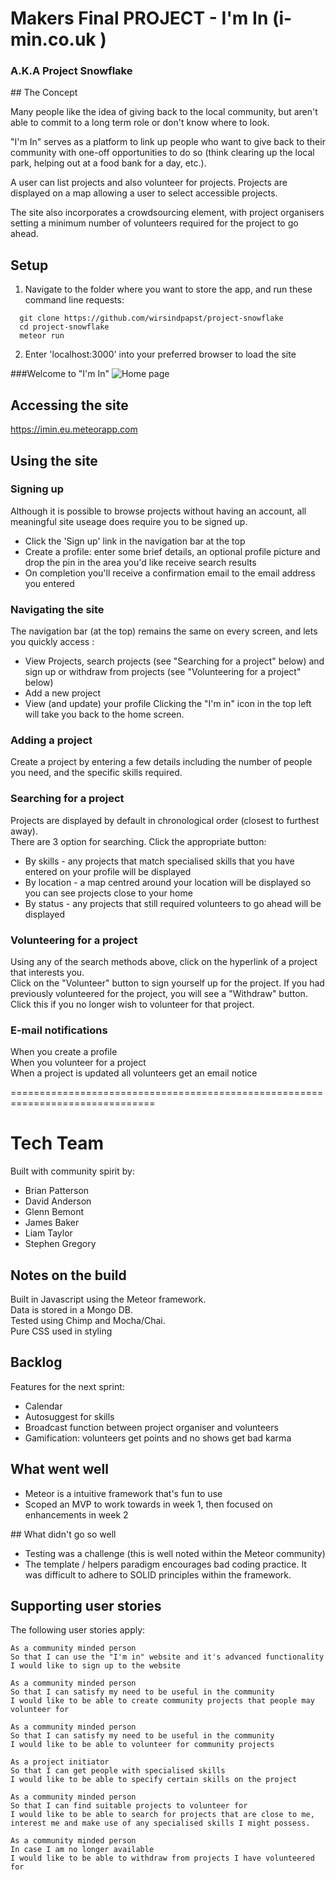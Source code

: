 # Makers Final PROJECT - I'm In (i-min.co.uk )
### A.K.A Project Snowflake

## The Concept

Many people like the idea of giving back to the local community, but aren't able to commit to a long term role or don't know where to look.

"I'm In" serves as a platform to link up people who want to give back to their community with one-off opportunities to do so (think clearing up the local park, helping out at a food bank for a day, etc.).  

A user can list projects and also volunteer for projects. Projects are displayed on a map allowing a user to select accessible projects. 

The site also incorporates a crowdsourcing element, with project organisers setting a minimum number of volunteers required for the project to go ahead.

## Setup

1) Navigate to the folder where you want to store the app, and run these command line requests:

```
  git clone https://github.com/wirsindpapst/project-snowflake
  cd project-snowflake
  meteor run
```

2) Enter 'localhost:3000' into your preferred browser to load the site

###Welcome to "I'm In"
![Home page](http://i.imgur.com/HadrXnD.png)

## Accessing the site

https://imin.eu.meteorapp.com


## Using the site

### Signing up
Although it is possible to browse projects without having an account, all meaningful site useage does require you to be signed up.
  * Click the 'Sign up' link in the navigation bar at the top
  * Create a profile: enter some brief details, an optional profile picture and drop the pin in the area you'd like receive search results
  * On completion you'll receive a confirmation email to the email address you entered

### Navigating the site

The navigation bar (at the top) remains the same on every screen, and lets you quickly access :
* View Projects, search projects (see "Searching for a project" below) and sign up or withdraw from projects (see "Volunteering for a project" below)    
* Add a new project  
* View (and update) your profile
Clicking the "I'm in" icon in the top left will take you back to the home screen.

### Adding a project
Create a project by entering a few details including the number of people you need, and the specific skills required.

### Searching for a project
Projects are displayed by default in chronological order (closest to furthest away).  
There are 3 option for searching. Click the appropriate button:
 * By skills - any projects that match specialised skills that you have entered on your profile will be displayed
 * By location - a map centred around your location will be displayed so you can see projects close to your home 
 * By status -  any projects that still required volunteers to go ahead will be displayed  
 

### Volunteering for a project
Using any of the search methods above, click on the hyperlink of a project that interests you.  
Click on the "Volunteer" button to sign yourself up for the project.
If you had previously volunteered for the project, you will see a "Withdraw" button. Click this if you no longer wish to volunteer for that project.

### E-mail notifications
When you create a profile  
When you volunteer for a project  
When a project is updated all volunteers get an email notice  

===============================================================================

# Tech Team

Built with community spirit by:

 - Brian Patterson
 - David Anderson
 - Glenn Bemont
 - James Baker
 - Liam Taylor
 - Stephen Gregory

## Notes on the build
Built in Javascript using the Meteor framework.  
Data is stored in a Mongo DB.  
Tested using Chimp and Mocha/Chai.  
Pure CSS used in styling  

## Backlog

Features for the next sprint:

* Calendar
* Autosuggest for skills
* Broadcast function between project organiser and volunteers
* Gamification: volunteers get points and no shows get bad karma

## What went well

* Meteor is a intuitive framework that's fun to use
* Scoped an MVP to work towards in week 1, then focused on enhancements in week 2

## What didn't go so well

* Testing was a challenge (this is well noted within the Meteor community)
* The template / helpers paradigm encourages bad coding practice. It was difficult to adhere to SOLID principles within the framework.

## Supporting user stories

The following user stories apply:
```
As a community minded person
So that I can use the "I'm in" website and it's advanced functionality
I would like to sign up to the website
```
```
As a community minded person
So that I can satisfy my need to be useful in the community
I would like to be able to create community projects that people may volunteer for  
``` 
```
As a community minded person
So that I can satisfy my need to be useful in the community
I would like to be able to volunteer for community projects
```
```
As a project initiator
So that I can get people with specialised skills 
I would like to be able to specify certain skills on the project   
``` 
```
As a community minded person
So that I can find suitable projects to volunteer for
I would like to be able to search for projects that are close to me, interest me and make use of any specialised skills I might possess. 
``` 
```
As a community minded person
In case I am no longer available
I would like to be able to withdraw from projects I have volunteered for
``` 

